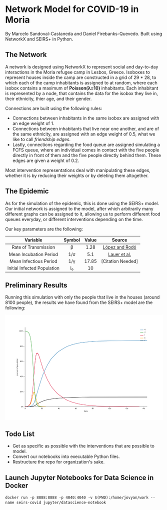 # Network Model for COVID-19 in Moria
By Marcelo Sandoval-Castaneda and Daniel Firebanks-Quevedo. Built using NetworkX and SEIRS+ in Python.

## The Network
A network is designed using NetworkX to represent social and day-to-day interactions in the Moria refugee camp in Lesbos, Greece. Isoboxes to represent houses inside the camp are constructed in a grid of 29 * 28, to which each of the camp inhabitants is assigned to at random, where each isobox contains a maximum of **Poisson(λ=10)** inhabitants. Each inhabitant is represented by a node, that contains the data for the isobox they live in, their ethnicity, thier age, and their gender.

Connections are built using the following rules:
- Connections between inhabitants in the same isobox are assigned with an edge weight of 1.
- Connections between inhabitants that live near one another, and are of the same ethnicity, are assigned with an edge weight of 0.5, what we like to call *friendship edges*.
- Lastly, connections regarding the food queue are assigned simulating a FCFS queue, where an individual comes in contact with the five people directly in front of them and the five people directly behind them. These edges are given a weight of 0.2.

Most intervention representations deal with manipulating these edges, whether it is by reducing their weights or by deleting them altogether.

## The Epidemic
As for the simulation of the epidemic, this is done using the SEIRS+ model. Our initial network is assigned to the model, after which arbitrarily many different graphs can be assigned to it, allowing us to perform different food queues everyday, or different interventions depending on the time.

Our key parameters are the following:

Variable | Symbol | Value | Source
:---:|:---:|:---:|:---:
Rate of Transmission | β | 1.28 | [López and Rodó](https://www.medrxiv.org/content/10.1101/2020.03.27.20045005v3.full.pdf)
Mean Incubation Period | 1/σ | 5.1 | [Lauer et al.](https://www.acpjournals.org/doi/10.7326/M20-0504)
Mean Infectious Period | 1/γ | 17.85 | [Citation Needed]
Initial Infected Population | I₀ | 10 | 

## Preliminary Results
Running this simulation with only the people that live in the houses (around 8100 people), the results we have found from the SEIRS+ model are the following:

![Image not found.](plots/Infections_IsoWeight=1_NeighWeight=0.5_FoodWeight=0.2_Beta=1.28_Gamma=0.056_Sigma=0.87_initI=10_figBasic.png)

## Todo List
- Get as specific as possible with the interventions that are possible to model.
- Convert our notebooks into executable Python files.
- Restructure the repo for organization's sake.

## Launch Jupyter Notebooks for Data Science in Docker
```
docker run -p 8888:8888 -p 4040:4040 -v $(PWD):/home/jovyan/work --name seirs-covid jupyter/datascience-notebook
```
